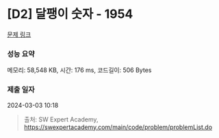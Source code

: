 # [D2] 달팽이 숫자 - 1954 

[문제 링크](https://swexpertacademy.com/main/code/problem/problemDetail.do?contestProbId=AV5PobmqAPoDFAUq) 

### 성능 요약

메모리: 58,548 KB, 시간: 176 ms, 코드길이: 506 Bytes

### 제출 일자

2024-03-03 10:18



> 출처: SW Expert Academy, https://swexpertacademy.com/main/code/problem/problemList.do